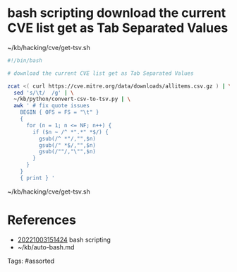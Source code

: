 # bash scripting download the current CVE list get as Tab Separated Values
~/kb/hacking/cve/get-tsv.sh
```bash
#!/bin/bash

# download the current CVE list get as Tab Separated Values

zcat <( curl https://cve.mitre.org/data/downloads/allitems.csv.gz ) | \
  sed 's/\t/  /g' | \
  ~/kb/python/convert-csv-to-tsv.py | \
  awk ' # fix quote issues
    BEGIN { OFS = FS = "\t" }
    {
      for (n = 1; n <= NF; n++) {
        if ($n ~ /^ *".*" *$/) {
          gsub(/^ *"/,"",$n)
          gsub(/" *$/,"",$n)
          gsub(/""/,"\"",$n)
        }
      }
    }
    { print } '
```

~/kb/hacking/cve/get-tsv.sh
# References
- [20221003151424](/zet/20221003151424/) bash scripting
- ~/kb/auto-bash.md

Tags:
    #assorted

